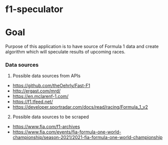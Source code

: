 # f1-speculator

# Goal

Purpose of this application is to have source of Formula 1 data and create algorithm which will speculate results of upcoming races.

### Data sources
1. Possible data sources from APIs
- https://github.com/theOehrly/Fast-F1
- http://ergast.com/mrd/
- https://en.mclarenf-1.com/
- https://f1.tfeed.net/
- https://developer.sportradar.com/docs/read/racing/Formula_1_v2

2. Possible data sources to be scraped
- https://www.fia.com/f1-archives
- https://www.fia.com/events/fia-formula-one-world-championship/season-2021/2021-fia-formula-one-world-championship